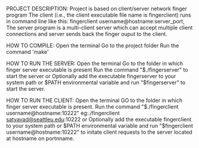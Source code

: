 PROJECT DESCRIPTION:
Project is based on client/server network finger program
The client (i.e., the client executable file name is fingerclient) runs in command line like this: fingerclient username@hostname:server_port,
The server program is a multi-client server which can accept multiple client connections and server sends back the finger ouput to the client. 


HOW TO COMPILE:
Open the terminal
Go to the project folder 
Run the command 'make'

HOW TO RUN THE SERVER:
Open the terminal 
Go to the folder in which finger server executable is present 
Run the command "$./fingerserver" to start the server or
Optionally add the executable fingerserver to your system path or $PATH environmental variable
and run "$fingerserver" to start the server. 


HOW TO RUN THE CLIENT:
Open the terminal 
GO to the folder in which finger server executable is present.
Run the command "$./fingerclient username@hostname:10222" eg:./fingerclient satyavad@seattleu.edu:10222 or 
Optionally add the executable fingerclient to your system path or $PATH environmental variable 
and run "$fingerclient username@hostname:10222" to initate client requests to the server located at hostname on portnname.

 
  




